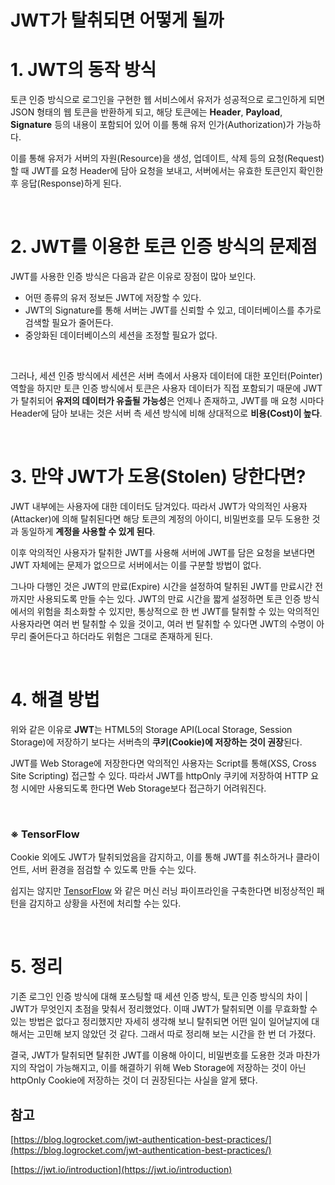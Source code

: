 # JWT가 탈취되면 어떻게 될까

# 1. JWT의 동작 방식

토큰 인증 방식으로 로그인을 구현한 웹 서비스에서 유저가 성공적으로 로그인하게 되면 JSON 형태의 웹 토큰을 반환하게 되고, 해당 토큰에는 **Header**, **Payload**, **Signature** 등의 내용이 포함되어 있어 이를 통해 유저 인가(Authorization)가 가능하다.

이를 통해 유저가 서버의 자원(Resource)을 생성, 업데이트, 삭제 등의 요청(Request)할 때 JWT를 요청 Header에 담아 요청을 보내고, 서버에서는 유효한 토큰인지 확인한 후 응답(Response)하게 된다.

<br />

# 2. JWT를 이용한 토큰 인증 방식의 문제점

JWT를 사용한 인증 방식은 다음과 같은 이유로 장점이 많아 보인다.

- 어떤 종류의 유저 정보든 JWT에 저장할 수 있다.
- JWT의 Signature를 통해 서버는 JWT를 신뢰할 수 있고, 데이터베이스를 추가로 검색할 필요가 줄어든다.
- 중앙화된 데이터베이스의 세션을 조정할 필요가 없다.

<br />

그러나, 세션 인증 방식에서 세션은 서버 측에서 사용자 데이터에 대한 포인터(Pointer) 역할을 하지만 토큰 인증 방식에서 토큰은 사용자 데이터가 직접 포함되기 때문에 JWT가 탈취되어 **유저의 데이터가 유출될 가능성**은 언제나 존재하고, JWT를 매 요청 시마다 Header에 담아 보내는 것은 서버 측 세션 방식에 비해 상대적으로 **비용(Cost)이 높다**.

<br />

# 3. 만약 JWT가 도용(Stolen) 당한다면?

JWT 내부에는 사용자에 대한 데이터도 담겨있다. 따라서 JWT가 악의적인 사용자(Attacker)에 의해 탈취된다면 해당 토큰의 계정의 아이디, 비밀번호를 모두 도용한 것과 동일하게 **계정을 사용할 수 있게 된다**.

이후 악의적인 사용자가 탈취한 JWT를 사용해 서버에 JWT를 담은 요청을 보낸다면 JWT 자체에는 문제가 없으므로 서버에서는 이를 구분할 방법이 없다.

그나마 다행인 것은 JWT의 만료(Expire) 시간을 설정하여 탈취된 JWT를 만료시간 전까지만 사용되도록 만들 수는 있다. JWT의 만료 시간을 짧게 설정하면 토큰 인증 방식에서의 위험을 최소화할 수 있지만, 통상적으로 한 번 JWT를 탈취할 수 있는 악의적인 사용자라면 여러 번 탈취할 수 있을 것이고, 여러 번 탈취할 수 있다면 JWT의 수명이 아무리 줄어든다고 하더라도 위험은 그대로 존재하게 된다.

<br />

# 4. 해결 방법

위와 같은 이유로 **JWT**는 HTML5의 Storage API(Local Storage, Session Storage)에 저장하기 보다는 서버측의 **쿠키(Cookie)에 저장하는 것이 권장**된다.

JWT를 Web Storage에 저장한다면 악의적인 사용자는 Script를 통해(XSS, Cross Site Scripting) 접근할 수 있다. 따라서 JWT를 httpOnly 쿠키에 저장하여 HTTP 요청 시에만 사용되도록 한다면 Web Storage보다 접근하기 어려워진다.

<br />

### ※ TensorFlow

Cookie 외에도 JWT가 탈취되었음을 감지하고, 이를 통해 JWT를 취소하거나 클라이언트, 서버 환경을 점검할 수 있도록 만들 수는 있다.

쉽지는 않지만 [TensorFlow](https://www.tensorflow.org/) 와 같은 머신 러닝 파이프라인을 구축한다면 비정상적인 패턴을 감지하고 상황을 사전에 처리할 수는 있다.

<br />

# 5. 정리

기존 로그인 인증 방식에 대해 포스팅할 때 세션 인증 방식, 토큰 인증 방식의 차이 | JWT가 무엇인지 초점을 맞춰서 정리했었다. 이때 JWT가 탈취되면 이를 무효화할 수 있는 방법은 없다고 정리했지만 자세히 생각해 보니 탈취되면 어떤 일이 일어날지에 대해서는 고민해 보지 않았던 것 같다. 그래서 따로 정리해 보는 시간을 한 번 더 가졌다.

결국, JWT가 탈취되면 탈취한 JWT를 이용해 아이디, 비밀번호를 도용한 것과 마찬가지의 작업이 가능해지고, 이를 해결하기 위해 Web Storage에 저장하는 것이 아닌 httpOnly Cookie에 저장하는 것이 더 권장된다는 사실을 알게 됐다.

## 참고

[https://blog.logrocket.com/jwt-authentication-best-practices/](https://blog.logrocket.com/jwt-authentication-best-practices/)

[https://jwt.io/introduction](https://jwt.io/introduction)